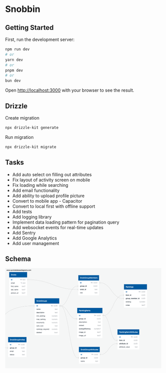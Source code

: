 # Snobbin

## Getting Started

First, run the development server:

```bash
npm run dev
# or
yarn dev
# or
pnpm dev
# or
bun dev
```

Open [http://localhost:3000](http://localhost:3000) with your browser to see the result.

## Drizzle

Create migration

```bash
npx drizzle-kit generate
```

Run migration

```bash
npx drizzle-kit migrate
```

## Tasks

- Add auto select on filling out attributes
- Fix layout of activity screen on mobile
- Fix loading while searching
- Add email functionality
- Add ability to upload profile picture
- Convert to mobile app - Capacitor
- Convert to local first with offline support
- Add tests
- Add logging library
- Implement data loading pattern for pagination query
- Add websocket events for real-time updates
- Add Sentry
- Add Google Analytics
- Add user management

## Schema

![DB Schema](/docs/QuickDBD-export.png)
